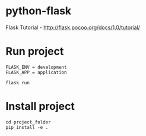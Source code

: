 # python-flask

 Flask Tutorial - http://flask.pocoo.org/docs/1.0/tutorial/

# Run project

    FLASK_ENV = development
    FLASK_APP = application

    flask run

# Install project

    cd project_folder
    pip install -e .